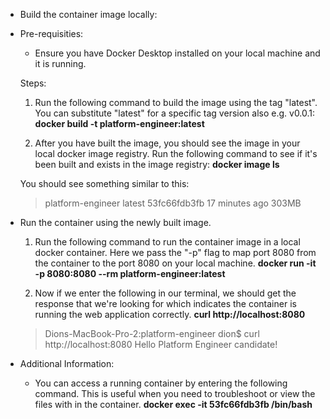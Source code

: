 - Build the container image locally:
- Pre-requisities:
    - Ensure you have Docker Desktop installed on your local machine and it is running.

    Steps:
    1. Run the following command to build the image using the tag "latest". You can substitute "latest" for a specific tag version also e.g. v0.0.1: 
    **docker build -t platform-engineer:latest**

    2. After you have built the image, you should see the image in your local docker image registry. Run the following command to see if it's been built and exists in the image registry:
    **docker image ls**

    You should see something similar to this:
    > platform-engineer             latest    53fc66fdb3fb   17 minutes ago   303MB

- Run the container using the newly built image.
    1. Run the following command to run the container image in a local docker container. Here we pass the "-p" flag to map port 8080 from the container to the port 8080 on your local machine.
    **docker run -it -p 8080:8080 --rm platform-engineer:latest**

    2. Now if we enter the following in our terminal, we should get the response that we're looking for which indicates the container is running the web application correctly. 
    **curl http://localhost:8080**

    > Dions-MacBook-Pro-2:platform-engineer dion$ curl http://localhost:8080
    > Hello Platform Engineer candidate!

- Additional Information:
    - You can access a running container by entering the following command. This is useful when you need to troubleshoot or view the files with in the container.
    **docker exec -it 53fc66fdb3fb /bin/bash**